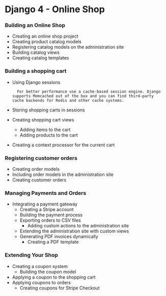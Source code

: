 # Django 4 - Online Shop

### Building an Online Shop
- Creating an online shop project
- Creating product catalog models
- Registering catalog models on the administration site
- Building catalog views
- Creating catalog templates

### Building a shopping cart
- Using Django sessions
    
        For better performance use a cache-based session engine. Django supports Memcached out of the box and you can find third-party cache backends for Redis and other cache systems.

- Storing shopping carts in sessions
- Creating shopping cart views
  - Adding items to the cart
  - Adding products to the cart
- Creating a context processor for the current cart

### Registering customer orders
- Creating order models
- Including order models in the administration site
- Creating customer orders

### Managing Payments and Orders
- Integrating a payment gateway
  - Creating a Stripe account
  - Building the payment process
  - Exporting orders to CSV files
    - Adding custom actions to the administration site
  - Extending the administration site with custom views
  - Generating PDF invoices dynamically
    - Creating a PDF template

### Extending Your Shop
- Creating a coupon system
  - Building the coupon model
- Applying a coupon to the shopping cart
- Applying coupons to orders
  - Creating coupons for Stripe Checkout